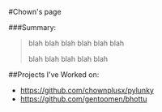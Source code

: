 #Chown's page

###Summary:
>blah blah blah
>blah blah blah
>
>blah blah blah blah blah

##Projects I've Worked on:

* <https://github.com/chownplusx/pylunky>
* <https://github.com/gentoomen/bhottu>
